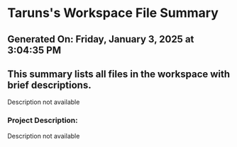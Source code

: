 # Taruns's Workspace File Summary
## Generated On: Friday, January 3, 2025 at 3:04:35 PM
This summary lists all files in the workspace with brief descriptions.
---
Description not available 
### Project Description:
 Description not available
